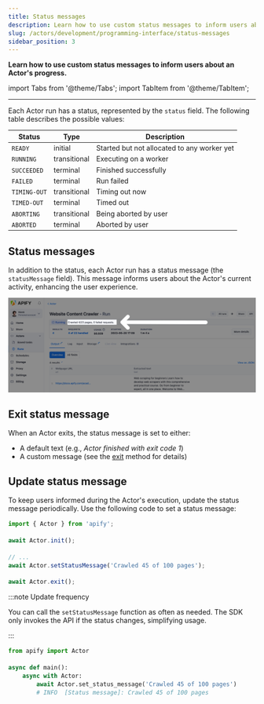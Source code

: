 ```yaml
---
title: Status messages
description: Learn how to use custom status messages to inform users about the progress of an Actor.
slug: /actors/development/programming-interface/status-messages
sidebar_position: 3
---
```


**Learn how to use custom status messages to inform users about an Actor's progress.**

import Tabs from '@theme/Tabs';
import TabItem from '@theme/TabItem';

---

Each Actor run has a status, represented by the `status` field. The following table describes the possible values:

|Status|Type|Description|
|--- |--- |--- |
|`READY`|initial|Started but not allocated to any worker yet|
|`RUNNING`|transitional|Executing on a worker|
|`SUCCEEDED`|terminal|Finished successfully|
|`FAILED`|terminal|Run failed|
|`TIMING-OUT`|transitional|Timing out now|
|`TIMED-OUT`|terminal|Timed out|
|`ABORTING`|transitional|Being aborted by user|
|`ABORTED`|terminal|Aborted by user|

## Status messages

In addition to the status, each Actor run has a status message (the `statusMessage` field). This message informs users about the Actor's current activity, enhancing the user experience.

![Status message](./images/status-message.png)

## Exit status message

When an Actor exits, the status message is set to either:

- A default text (e.g., _Actor finished with exit code 1_)
- A custom message (see the [exit](./basic_commands.md#exit-actor) method for details)

## Update status message

To keep users informed during the Actor's execution, update the status message periodically. Use the following code to set a status message:

<Tabs groupId="main">
<TabItem value="JavaScript" label="JavaScript">

```js
import { Actor } from 'apify';

await Actor.init();

// ...
await Actor.setStatusMessage('Crawled 45 of 100 pages');

await Actor.exit();
```

:::note Update frequency

You can call the `setStatusMessage` function as often as needed. The SDK only invokes the API if the status changes, simplifying usage.

:::

</TabItem>
<TabItem value="Python" label="Python">

```python
from apify import Actor

async def main():
    async with Actor:
        await Actor.set_status_message('Crawled 45 of 100 pages')
        # INFO  [Status message]: Crawled 45 of 100 pages
```

</TabItem>
</Tabs>
